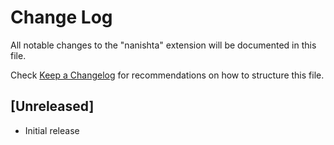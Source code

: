 # Change Log

All notable changes to the "nanishta" extension will be documented in this file.

Check [Keep a Changelog](http://keepachangelog.com/) for recommendations on how to structure this file.

## [Unreleased]

- Initial release